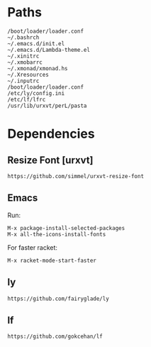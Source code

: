 # Paths

```
/boot/loader/loader.conf
~/.bashrch
~/.emacs.d/init.el
~/.emacs.d/Lambda-theme.el
~/.xinitrc
~/.xmobarrc
~/.xmonad/xmonad.hs
~/.Xresources
~/.inputrc
/boot/loader/loader.conf
/etc/ly/config.ini
/etc/lf/lfrc
/usr/lib/urxvt/perL/pasta
```

# Dependencies

## Resize Font [urxvt]
```
https://github.com/simmel/urxvt-resize-font
```

## Emacs
Run:
```
M-x package-install-selected-packages
M-x all-the-icons-install-fonts
```

For faster racket:
```
M-x racket-mode-start-faster
```

## ly
```
https://github.com/fairyglade/ly
```

## lf
```
https://github.com/gokcehan/lf
```